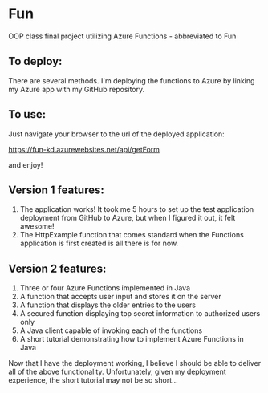 # Fun
OOP class final project utilizing Azure Functions - abbreviated to Fun

## To deploy:
There are several methods. I'm deploying the functions to Azure by linking my Azure app with my GitHub repository.

## To use:
Just navigate your browser to the url of the deployed application:

https://fun-kd.azurewebsites.net/api/getForm

and enjoy!

## Version 1 features:
1. The application works! It took me 5 hours to set up the test application deployment from GitHub to Azure, but when I figured it out, it felt awesome!
2. The HttpExample function that comes standard when the Functions application is first created is all there is for now.

## Version 2 features:
1. Three or four Azure Functions implemented in Java
2. A function that accepts user input and stores it on the server
3. A function that displays the older entries to the users
4. A secured function displaying top secret information to authorized users only
5. A Java client capable of invoking each of the functions
6. A short tutorial demonstrating how to implement Azure Functions in Java

Now that I have the deployment working, I believe I should be able to deliver all of the above functionality.
Unfortunately, given my deployment experience, the short tutorial may not be so short...
